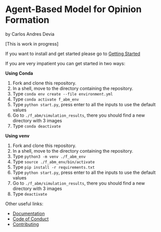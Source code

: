 
# Agent-Based Model for Opinion Formation

by Carlos Andres Devia

[This is work in progress]

If you want to install and get started please go to 
[Getting Started](https://github.com/CarlosAndresd/f_abm/blob/main/docs/Getting_Started.md)

If you are very impatient you can get started in two ways:

**Using Conda**

1. Fork and clone this repository.
2. In a shell, move to the directory containing the repository.
3. Type `conda env create --file environment.yml`
4. Type `conda activate f_abm_env`
5. Type `python start.py`, press enter to all the inputs to use the default values
6. Go to `./f_abm/simulation_results`, there you should find a new directory with 3 images
7. Type `conda deactivate`


**Using venv**

1. Fork and clone this repository.
2. In a shell, move to the directory containing the repository.
3. Type `python3 -m venv ./f_abm_env`
4. Type `source ./f_abm_env/bin/activate`
5. Type `pip install -r requirements.txt`
6. Type `python start.py`, press enter to all the inputs to use the default values
7. Go to `./f_abm/simulation_results`, there you should find a new directory with 3 images
8. Type `deactivate`

Other useful links:

- [Documentation](https://f-abm.readthedocs.io/en/latest/)
- [Code of Conduct](https://github.com/CarlosAndresd/f_abm/blob/main/CODE_OF_CONDUCT.md)
- [Contributing](https://github.com/CarlosAndresd/f_abm/blob/main/CONTRIBUTING.md)







